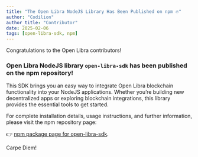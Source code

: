 ```yaml
---
title: "The Open Libra NodeJS Library Has Been Published on npm 🔥"
author: "Codilion"
author_title: "Contributor"
date: 2025-02-06
tags: [open-libra-sdk, npm]
---
```


Congratulations to the Open Libra contributors! 

### **Open Libra NodeJS library** `open-libra-sdk` has been published on the npm repository!

This SDK brings you an easy way to integrate Open Libra blockchain functionality into your NodeJS applications. Whether you’re building new decentralized apps or exploring blockchain integrations, this library provides the essential tools to get started.

For complete installation details, usage instructions, and further information, please visit the npm repository page:

👉 [npm package page for open-libra-sdk](https://www.npmjs.com/package/open-libra-sdk).

Carpe Diem!
